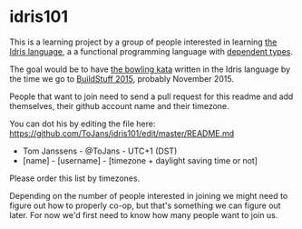 idris101
========

This is a learning project by a group of people interested in learning [the Idris language](http://www.idris-lang.org/), a a functional programming language with [dependent types](http://en.wikipedia.org/wiki/Dependent_type).

The goal would be to have [the bowling kata](http://codingdojo.org/cgi-bin/index.pl?KataBowling) written in the Idris language by the time we go to [BuildStuff 2015](http://buildstuff.lt/), probably November 2015.

People that want to join need to send a pull request for this readme and add themselves, their github account name and their timezone.

You can dot his by editing the file here: https://github.com/ToJans/idris101/edit/master/README.md

* Tom Janssens - @ToJans - UTC+1 (DST)
* [name] - [username] - [timezone + daylight saving time or not]

Please order this list by timezones.

Depending on the number of people interested in joining we might need to figure out how to properly co-op, but that's something we can figure out later. For now we'd first need to know how many people want to join us.
